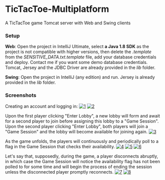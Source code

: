 # TicTacToe-Multiplatform
A TicTacToe game Tomcat server with Web and Swing clients

### Setup
**Web**: Open the project in IntelliJ Ultimate, select **a Java 1.8 SDK** as the project is not compatible with higher versions, then delete the *.template* from the *SENSITIVE_DATA.txt.template* file, add your database credentials and deploy. Contact me if you want some demo database credentials. Tomcat, Jersey and the JDBC Driver are already provided in the *lib* folder.

**Swing**: Open the project in IntelliJ (any edition) and run. Jersey is already provided in the *lib* folder.

### Screenshots

Creating an account and logging in:
<a href="https://ibb.co/7VyycPs"><img src="https://i.ibb.co/TRhhX69/1.png" alt="1" border="0"></a>
<a href="https://ibb.co/BPGssv9"><img src="https://i.ibb.co/Jdqkk89/2.png" alt="2" border="0"></a>

Upon the first player clicking "Enter Lobby", a new lobby will form and await for a second player to join before assigning this lobby to a "Game Session". Upon the second player clicking "Enter Lobby", both players will join a "Game Session" and the lobby will become available for joining again.
<a href="https://ibb.co/kMcrtC3"><img src="https://i.ibb.co/Trhns3K/3.png" alt="3" border="0"></a>

As the game unfolds, the players will continuously and periodically poll to a flag in the Game Session that checks their availability.
<a href="https://ibb.co/gm0rMZ9"><img src="https://i.ibb.co/HBcKDT4/4.png" alt="4" border="0"></a>
<a href="https://ibb.co/Gv6bVPb"><img src="https://i.ibb.co/xSkRM5R/5.png" alt="5" border="0"></a>
<a href="https://ibb.co/vzPnNPT"><img src="https://i.ibb.co/MNV0zVt/6.png" alt="6" border="0"></a>

Let's say that, supposedly, during the game, a player disconnects abruptly, in which case the Game Session will notice the availability flag has not been polled to for some time and will begin the process of ending the session unless the disconnected player promptly reconnects.
<a href="https://ibb.co/sVJ629h"><img src="https://i.ibb.co/P6z9NGR/7.png" alt="7" border="0"></a>
<a href="https://ibb.co/ZBhr36C"><img src="https://i.ibb.co/sKF4hvr/8.png" alt="8" border="0"></a>
